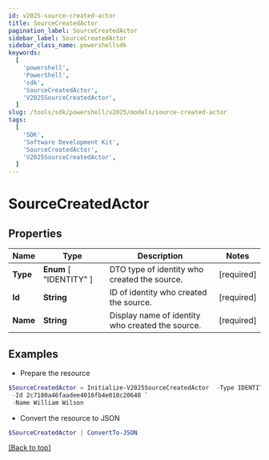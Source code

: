 ```yaml
---
id: v2025-source-created-actor
title: SourceCreatedActor
pagination_label: SourceCreatedActor
sidebar_label: SourceCreatedActor
sidebar_class_name: powershellsdk
keywords:
  [
    'powershell',
    'PowerShell',
    'sdk',
    'SourceCreatedActor',
    'V2025SourceCreatedActor',
  ]
slug: /tools/sdk/powershell/v2025/models/source-created-actor
tags:
  [
    'SDK',
    'Software Development Kit',
    'SourceCreatedActor',
    'V2025SourceCreatedActor',
  ]
---
```


# SourceCreatedActor

## Properties

| Name | Type | Description | Notes |
| --- | --- | --- | --- |
| **Type** | **Enum** [ "IDENTITY" ] | DTO type of identity who created the source. | [required] |
| **Id** | **String** | ID of identity who created the source. | [required] |
| **Name** | **String** | Display name of identity who created the source. | [required] |

## Examples

- Prepare the resource

```powershell
$SourceCreatedActor = Initialize-V2025SourceCreatedActor  -Type IDENTITY `
 -Id 2c7180a46faadee4016fb4e018c20648 `
 -Name William Wilson
```

- Convert the resource to JSON

```powershell
$SourceCreatedActor | ConvertTo-JSON
```

[[Back to top]](#)
